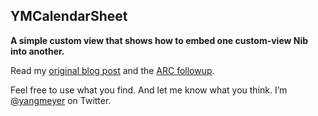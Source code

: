 YMCalendarSheet
--------
**A simple custom view that shows how to embed one custom-view Nib into another.**

Read my [original blog post](https://blog.compeople.eu/apps/?p=142) and the [ARC followup](http://blog.yangmeyer.de/blog/2012/07/09/an-update-on-nested-nib-loading/).

Feel free to use what you find. And let me know what you think. I’m [@yangmeyer](http://twitter.com/yangmeyer) on Twitter.